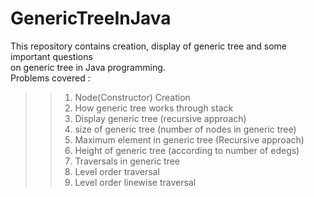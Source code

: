 # GenericTreeInJava
This repository contains creation, display of generic tree and some important questions </br>
on generic tree in Java programming.</br>
Problems covered :
>> 1) Node(Constructor) Creation
>> 2) How generic tree works through stack
>> 3) Display generic tree (recursive approach)
>> 4) size of generic tree (number of nodes in generic tree)
>> 5) Maximum element in generic tree (Recursive approach)
>> 6) Height of generic tree (according to number of edegs)
>> 7) Traversals in generic tree 
>> 8) Level order traversal
>> 9) Level order linewise traversal
